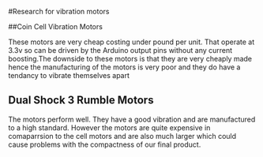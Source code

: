 #Research for vibration motors

##Coin Cell Vibration Motors

These motors are very cheap costing under pound per unit. That operate at 3.3v so can be driven by the Arduino output pins without any
current boosting.The downside to these motors is that they are very cheaply made hence the manufacturing of the motors is very poor and 
they do have a tendancy to vibrate themselves apart


## Dual Shock 3 Rumble Motors

The motors perform well. They have a good vibration and are manufactured to a high standard. However the motors are quite expensive in 
comaparrsion to the cell motors and are also much larger which could cause problems with the compactness of our final product.
